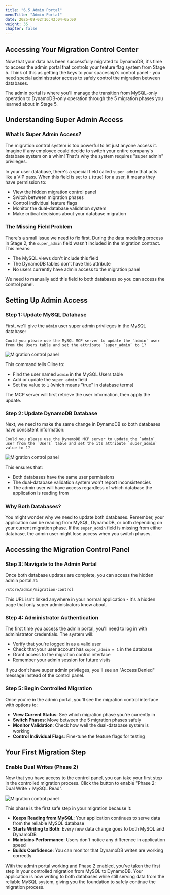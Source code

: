 ```yaml
---
title: "6.5 Admin Portal"
menuTitle: "Admin Portal"
date: 2025-09-02T16:43:04-05:00
weight: 35
chapter: false
---
```


## Accessing Your Migration Control Center

Now that your data has been successfully migrated to DynamoDB, it's time to access the admin portal that controls your feature flag system from Stage 5. Think of this as getting the keys to your spaceship's control panel - you need special administrator access to safely control the migration between databases.

The admin portal is where you'll manage the transition from MySQL-only operation to DynamoDB-only operation through the 5 migration phases you learned about in Stage 5.

## Understanding Super Admin Access

### What Is Super Admin Access?

The migration control system is too powerful to let just anyone access it. Imagine if any employee could decide to switch your entire company's database system on a whim! That's why the system requires "super admin" privileges.

In your user database, there's a special field called `super_admin` that acts like a VIP pass. When this field is set to `1` (true) for a user, it means they have permission to:

- View the hidden migration control panel
- Switch between migration phases
- Control individual feature flags
- Monitor the dual-database validation system
- Make critical decisions about your database migration

### The Missing Field Problem

There's a small issue we need to fix first. During the data modeling process in Stage 2, the `super_admin` field wasn't included in the migration contract. This means:

- The MySQL views don't include this field
- The DynamoDB tables don't have this attribute
- No users currently have admin access to the migration panel

We need to manually add this field to both databases so you can access the control panel.

## Setting Up Admin Access

### Step 1: Update MySQL Database

First, we'll give the `admin` user super admin privileges in the MySQL database:

```shell
Could you please use the MySQL MCP server to update the `admin` user from the Users table and set the attribute `super_admin` to 1?
```

![Migration control panel](/static/images/modernizr/6/stage06-23.png)

This command tells Cline to:
- Find the user named `admin` in the MySQL Users table
- Add or update the `super_admin` field
- Set the value to `1` (which means "true" in database terms)

The MCP server will first retrieve the user information, then apply the update.

### Step 2: Update DynamoDB Database

Next, we need to make the same change in DynamoDB so both databases have consistent information:

```shell
Could you please use the DynamoDB MCP server to update the `admin` user from the `Users` table and set the its attribute `super_admin` value to 1?
```

![Migration control panel](/static/images/modernizr/6/stage06-24.png)

This ensures that:
- Both databases have the same user permissions
- The dual-database validation system won't report inconsistencies
- The admin user will have access regardless of which database the application is reading from

### Why Both Databases?

You might wonder why we need to update both databases. Remember, your application can be reading from MySQL, DynamoDB, or both depending on your current migration phase. If the `super_admin` field is missing from either database, the admin user might lose access when you switch phases.

## Accessing the Migration Control Panel

### Step 3: Navigate to the Admin Portal

Once both database updates are complete, you can access the hidden admin portal at:

```
/store/admin/migration-control
```

This URL isn't linked anywhere in your normal application - it's a hidden page that only super administrators know about.

### Step 4: Administrator Authentication

The first time you access the admin portal, you'll need to log in with administrator credentials. The system will:

- Verify that you're logged in as a valid user
- Check that your user account has `super_admin = 1` in the database
- Grant access to the migration control interface
- Remember your admin session for future visits

If you don't have super admin privileges, you'll see an "Access Denied" message instead of the control panel.

### Step 5: Begin Controlled Migration

Once you're in the admin portal, you'll see the migration control interface with options to:

- **View Current Status**: See which migration phase you're currently in
- **Switch Phases**: Move between the 5 migration phases safely
- **Monitor Validation**: Check how well the dual-database system is working
- **Control Individual Flags**: Fine-tune the feature flags for testing

## Your First Migration Step

### Enable Dual Writes (Phase 2)

Now that you have access to the control panel, you can take your first step in the controlled migration process. Click the button to enable "Phase 2: Dual Write + MySQL Read".

![Migration control panel](/static/images/modernizr/6/stage06-25.png)

This phase is the first safe step in your migration because it:
- **Keeps Reading from MySQL**: Your application continues to serve data from the reliable MySQL database
- **Starts Writing to Both**: Every new data change goes to both MySQL and DynamoDB
- **Maintains Performance**: Users don't notice any difference in application speed
- **Builds Confidence**: You can monitor that DynamoDB writes are working correctly

With the admin portal working and Phase 2 enabled, you've taken the first step in your controlled migration from MySQL to DynamoDB. Your application is now writing to both databases while still serving data from the reliable MySQL system, giving you the foundation to safely continue the migration process.
